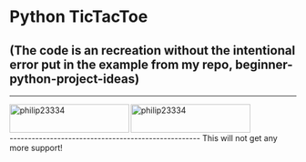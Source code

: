# Python TicTacToe
## (The code is an recreation without the intentional error put in the example from my repo, beginner-python-project-ideas)
----------------------------------------------------
<p><a href="https://www.buymeacoffee.com/philip23334"> <img align="left" src="https://cdn.buymeacoffee.com/buttons/v2/default-yellow.png" height="50" width="210" alt="philip23334" /></a><a href="https://ko-fi.com/philip23334"> <img align="left" src="https://cdn.ko-fi.com/cdn/kofi3.png?v=3" height="50" width="210" alt="philip23334" /></a></p>
<br>
<br>
<br>
----------------------------------------------------
This will not get any more support!
